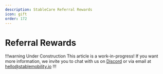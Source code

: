 ```yaml
---
description: StableCare Referral Rewards
icon: gift
order: 172
---
```


# Referral Rewards

!!!warning Under Construction
This article is a work-in-progress! If you want more information, we invite you to chat with us on [Discord](https://discord.gg/sVQ8yfA8yB) or via email at hello@stablemobility.io
!!!

